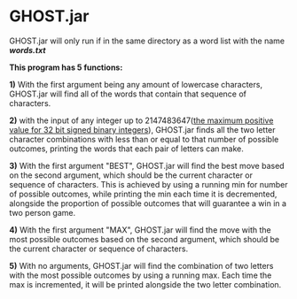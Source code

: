 # GHOST.jar
GHOST.jar will only run if in the same directory as a word list with the name **_words.txt_**

**This program has 5 functions:**

  **1)** With the first argument being any amount of lowercase characters, GHOST.jar will find all of the words that contain that sequence of characters.
  
  **2)** with the input of any integer up to 2147483647([the maximum positive value for 32 bit signed binary integers](https://en.wikipedia.org/wiki/2147483647_(number)#In_computing)), GHOST.jar finds all the two letter character combinations with less than or equal to that number of possible outcomes, printing the words that each pair of letters can make. 
  
  **3)** With the first argument "BEST", GHOST.jar will find the best move based on the second argument, which should be the current character or sequence of characters. This is achieved by using a running min for number of possible outcomes, while printing the min each time it is decremented, alongside the proportion of possible outcomes that will guarantee a win in a two person game.
  
  **4)** With the first argument "MAX", GHOST.jar will find the move with the most possible outcomes based on the second argument, which should be the current character or sequence of characters. 
  
 **5)** With no arguments, GHOST.jar will find the combination of two letters with the most possible outcomes by using a running max. Each time the max is incremented, it will be printed alongside the two letter combination.

